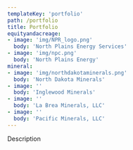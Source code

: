 ```yaml
---
templateKey: 'portfolio'
path: /portfolio
title: Portfolio
equityandacreage:
- image: 'img/NPR_logo.png'
  body: 'North Plains Energy Services'
- image: 'img/npc.png'
  body: 'North Plains Energy'
mineral:
- image: 'img/northdakotaminerals.png'
  body: 'North Dakota Minerals'
- image: ''
  body: 'Inglewood Minerals'
- image: ''
  body: 'La Brea Minerals, LLC'
- image: ''
  body: 'Pacific Minerals, LLC'
---
```


Description 